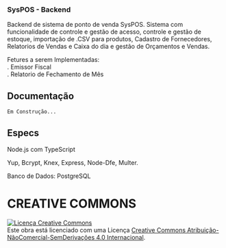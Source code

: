 ### SysPOS - Backend

Backend de sistema de ponto de venda SysPOS. Sistema com funcionalidade de controle e gestão de acesso, controle e gestão de estoque, importação de .CSV para produtos, Cadastro de Fornecedores, Relatorios de Vendas e Caixa do dia e gestão de Orçamentos e Vendas.

Fetures a serem Implementadas:</br>
 . Emissor Fiscal<br/>
 . Relatorio de Fechamento de Mês
 
## Documentação

`Em Construção...`

## Especs

Node.js com TypeScript

Yup, Bcrypt, Knex, Express, Node-Dfe, Multer.

Banco de Dados: PostgreSQL

# CREATIVE COMMONS

<a rel="license" href="http://creativecommons.org/licenses/by-nc-nd/4.0/"><img alt="Licença Creative Commons" style="border-width:0" src="https://i.creativecommons.org/l/by-nc-nd/4.0/88x31.png" /></a><br />Este obra está licenciado com uma Licença <a rel="license" href="http://creativecommons.org/licenses/by-nc-nd/4.0/">Creative Commons Atribuição-NãoComercial-SemDerivações 4.0 Internacional</a>.
